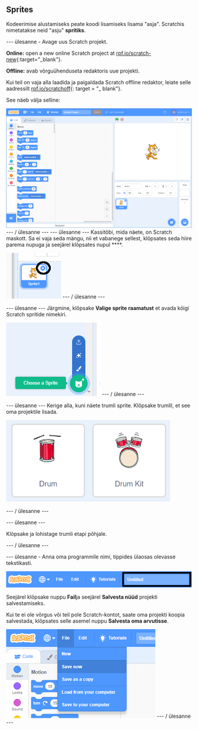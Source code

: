 ## Sprites

Kodeerimise alustamiseks peate koodi lisamiseks lisama "asja". Scratchis nimetatakse neid "asju" **spritiks**.

\--- ülesanne - Avage uus Scratch projekt.

**Online:** open a new online Scratch project at [rpf.io/scratch-new](http://rpf.io/scratch-new){:target="_blank"}.

**Offline:** avab võrguühenduseta redaktoris uue projekti.

Kui teil on vaja alla laadida ja paigaldada Scratch offline redaktor, leiate selle aadressilt [rpf.io/scratchoff](http://rpf.io/scratchoff){: target = "_ blank"}.

See näeb välja selline:

![ekraanipilt](images/band-scratch.png) \--- / ülesanne \--- \--- ülesanne \--- Kassitõbi, mida näete, on Scratch maskott. Sa ei vaja seda mängu, nii et vabanege sellest, klõpsates seda hiire parema nupuga ja seejärel klõpsates nupul ****.

![ekraanipilt](images/band-delete-annotated.png) \--- / ülesanne \---

\--- ülesanne \--- Järgmine, klõpsake **Valige sprite raamatust** et avada kõigi Scratch spritide nimekiri.

![ekraanipilt](images/band-sprite-library.png) \--- / ülesanne \---

\--- ülesanne \--- Kerige alla, kuni näete trumli sprite. Klõpsake trumlil, et see oma projektile lisada.

![ekraanipilt](images/band-sprite-drum.png)

\--- / ülesanne \---

\--- ülesanne \---

Klõpsake ja lohistage trumli etapi põhjale.

\--- / ülesanne \---

\--- ülesanne - Anna oma programmile nimi, tippides ülaosas olevasse tekstikasti.

![nimi](images/band-name-annotated.png)

Seejärel klõpsake nuppu **Fail**ja seejärel **Salvesta nüüd** projekti salvestamiseks.

Kui te ei ole võrgus või teil pole Scratch-kontot, saate oma projekti koopia salvestada, klõpsates selle asemel nuppu **Salvesta oma arvutisse**.

![ekraanipilt](images/band-save.png) \--- / ülesanne \---